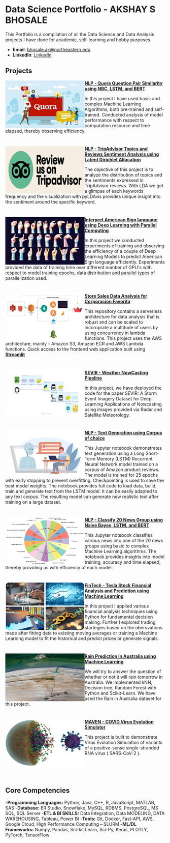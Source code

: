 # Data Science Portfolio - AKSHAY S BHOSALE
This Portfolio is a compilation of all the Data Science and Data Analysis projects I have done for academic, self-learning and hobby purposes.

- **Email**: [bhosale.ak@northeastern.edu](bhosale.ak@northeastern.edu)
- **LinkedIn**: [LinkedIn](https://www.linkedin.com/in/akshayksbhosale667/)

## Projects

<img align="left" width="250" height="150" src="https://github.com/bhosaleakshay666/Portfolio/blob/main/images/quora.jpg"> **[NLP - Quora Question Pair Similarity using NBC, LSTM, and BERT](https://github.com/bhosaleakshay666/NLP-Quora-Question-Pairs-Similarity)**

In this project I have used basic and complex Machine Learning Algorithms, both pre-trained and self-trained. Conducted analysis of model performance with respect to computation resource and time elapsed, thereby observing efficiency.

#

<img align="left" width="250" height="150" src="https://github.com/bhosaleakshay666/Portfolio/blob/main/images/tripadvisor.jpg"> **[NLP - TripAdvisor Topics and Reviews Sentiment Analysis using Latent Dirichlet Allocation](https://github.com/bhosaleakshay666/NLP-TripAdvisor-Reviews-Analysis-using-LDA)**

The objective of this project is to analyze the distribution of topics and the sentiments expressed in TripAdvisor reviews. With LDA we get a glimpse of each keywords frequency and the visualization with pyLDAvis provides unique insight into the sentiment around the specific keyword.

#

<img align="left" width="250" height="150" src="https://github.com/bhosaleakshay666/Portfolio/blob/main/images/asl.jpg"> **[Interpret American Sign language using Deep Learning with Parallel Computing](https://github.com/bhosaleakshay666/Interpret-ASL-usign-Deep-Learning-Parallel-Computing)**
 
In this project we conducted experiments of training and observing the efficiency of a couple of Deep Learning Models to predict American Sign language efficiently. Experiments provided the data of training time over different number of GPU's  with respect to model training epochs, data distribution and parallel types of parallelization used.

#

<img align="left" width="250" height="150" src="https://github.com/bhosaleakshay666/Portfolio/blob/main/images/bdisa.png"> **[Store Sales Data Analysis for Corporacion Favorita](https://github.com/bhosaleakshay666/BigDataFinalProject)**

This repository contains a serverless architecture for data analysis that is robust and can be scaled to incoroprate a multitude of users by using concurrency in lambda functions. This project uses the AWS architecture, mainly - Amazon S3, Amazon ECR and AWS Lambda functions. Quick access to the frontend web application built using **[Streamlit](https://share.streamlit.io/akshatananjappa/salesforcaststreamlit/app.py)**

#

<img align="left" width="250" height="150" src="https://github.com/bhosaleakshay666/Portfolio/blob/main/images/sevir.PNG"> **[SEVIR - Weather NowCasting Pipeline](https://github.com/bhosaleakshay666/SEVIR-NowCasting-Machine-Learning-Pipeline)**

In this project, we have deployed the code for the paper SEVIR: A Storm Event Imagery Dataset for Deep Learning Applications of Nowcasting using images provided via Radar and Satellite Meteorology.

#

<img align="left" width="250" height="150" src="https://github.com/bhosaleakshay666/Portfolio/blob/main/images/ai-text-generator-flat-concept-spot-vector-46395185.jpg"> **[NLP - Text Generation using Corpus of choice](https://github.com/bhosaleakshay666/Text-Generation-using-LSTM)** 

This Jupyter notebook demonstrates text generation using a Long Short-Term Memory (LSTM) Recurrent Neural Network model trained on a corpus of Amazon product reviews. The model is trained for 25 epochs with early stopping to prevent overfitting. Checkpointing is used to save the best model weights. The notebook provides full code to load data, build, train and generate text from the LSTM model. It can be easily adapted to any text corpus. The resulting model can generate new realistic text after training on a large dataset.

#

<img align="left" width="250" height="150" src="https://github.com/bhosaleakshay666/Portfolio/blob/main/images/20%20news.png"> **[NLP - Classify 20 News Group using Naive Bayes, LSTM, and BERT](https://github.com/bhosaleakshay666/NLP-Spam-Ham-20-News-Group)** 

This Jupyter notebook classifies various news into one of the 20 news groups using basic to complex Machine Learning algorithms. The notebook provides insights into model training, accuracy and time elapsed, thereby providing us with efficiency of each model.

#

<img align="left" width="250" height="150" src="https://github.com/bhosaleakshay666/Portfolio/blob/main/images/stock.PNG"> **[FinTech - Tesla Stock Financial Analysis and Prediction using Machine Learning](https://github.com/bhosaleakshay666/Fintech-Stock-Analysis-Prediction-using-Machine-Learning)** 

In this project I applied various financial analysis techniques using Python for fundamental decision making. Further I explored trading startegies based on the obersvations made after fitting data to existing moving averages or training a Machine Learning model to fit the historical and predict prices or generate signals.

#

<img align="left" width="250" height="150" src="https://github.com/bhosaleakshay666/Portfolio/blob/main/images/pexels-adem-albayrak-18187196.jpg"> **[Rain Prediction in Australia using Machine Learning](https://github.com/bhosaleakshay666/Rain-Prediction-in-Australia)** 

We will try to answer the question of whether or not it will rain tomorrow in Australia. We implemented kNN, Decision tree, Random Forest with Python and Scikit-Learn.
We have used the Rain in Australia dataset for this project.

#

<img align="left" width="250" height="150" src="https://github.com/bhosaleakshay666/Portfolio/blob/main/images/covid.png"> **[MAVEN - COVID Virus Evolution Simulator](https://github.com/bhosaleakshay666/INFO6205_PSA_finalProject)** 

This project is built to demonstrate Virus Evolution Simulation of variants of a positive-sense single-stranded RNA virus ( SARS-CoV-2 ).

#

<br />

#
 
## Core Competencies

-**Programming Languages:**					                  Python, Java, C++, R, JavaScript, MATLAB, SAS
-**Database:** 			             ER Studio, Snowflake, MySQL, RDBMS, PostgreSQL, MS SQL, SQL Server
-**ETL & BI SKILLS:** 		     Data Integration, Data MODELING, DATA WAREHOUSING, Tableau, Power BI
-**Tools:** 		       Git, Docker, Fast-API, AWS, Google Cloud, High Performance Computing – SLURM
-**ML/DL Frameworks:** 	   Numpy, Pandas, Sci-kit Learn, Sci-Py, Keras, PLOTLY, PyTorch, TensorFlow
